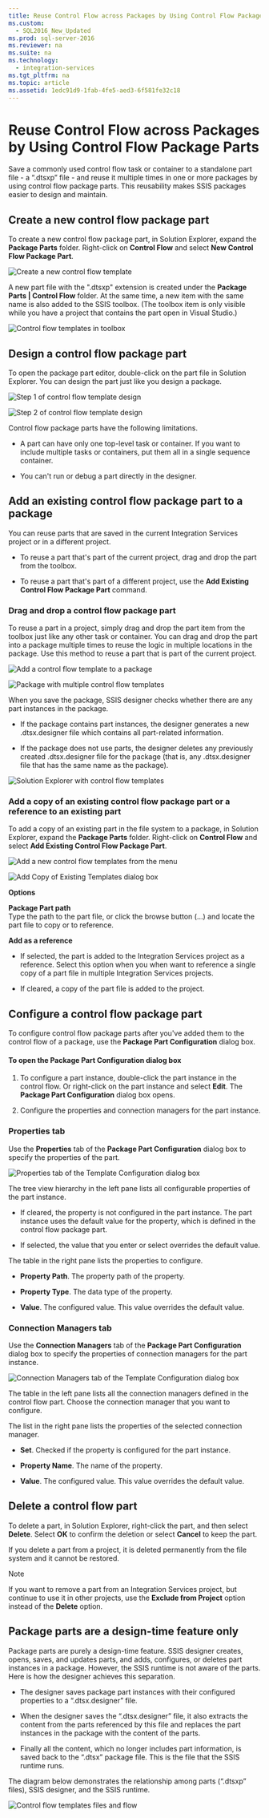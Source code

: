 ```yaml
---
title: Reuse Control Flow across Packages by Using Control Flow Package Parts
ms.custom: 
  - SQL2016_New_Updated
ms.prod: sql-server-2016
ms.reviewer: na
ms.suite: na
ms.technology: 
  - integration-services
ms.tgt_pltfrm: na
ms.topic: article
ms.assetid: 1edc91d9-1fab-4fe5-aed3-6f581fe32c18
---
```

# Reuse Control Flow across Packages by Using Control Flow Package Parts
  Save a commonly used control flow task or container to a standalone part file \- a “.dtsxp” file \- and reuse it multiple times in one or more packages by using control flow package parts. This reusability makes SSIS packages easier to design and maintain.  
  
## Create a new control flow package part  
 To create a new control flow package part, in Solution Explorer, expand the **Package Parts** folder. Right\-click on **Control Flow** and select **New Control Flow Package Part**.  
  
 ![Create a new control flow template](../../Images/Image/ImageContaina/Control-flow-templates-create-new.png "Control flow templates create new")  
  
 A new part file with the ".dtsxp" extension is created under the **Package Parts | Control Flow** folder. At the same time, a new item with the same name is also added to the SSIS toolbox. \(The toolbox item is only visible while you have a project that contains the part open in Visual Studio.\)  
  
 ![Control flow templates in toolbox](../../Images/Image/ImageNotContaina/Control-flow-templates-in-toolbox.png "Control flow templates in toolbox")  
  
## Design a control flow package part  
 To open the package part editor, double\-click on the part file in Solution Explorer. You can design the part just like you design a package.  
  
 ![Step 1 of control flow template design](../../Images/Image/ImageNotContaina/Control-flow-template-design-step-1.png "Control flow template design step 1")  
  
 ![Step 2 of control flow template design](../../Images/Image/ImageNotContaina/Control-flow-template-design-step-2.png "Control flow template design step 2")  
  
 Control flow package parts have the following limitations.  
  
-   A part can have only one top\-level task or container. If you want to include multiple tasks or containers, put them all in a single sequence container.  
  
-   You can't run or debug a part directly in the designer.  
  
## Add an existing control flow package part to a package  
 You can reuse parts that are saved in the current Integration Services project or in a different project.  
  
-   To reuse a part that's part of the current project, drag and drop the part from the toolbox.  
  
-   To reuse a part that's part of a different project, use the **Add Existing Control Flow Package Part** command.  
  
### Drag and drop a control flow package part  
 To reuse a part in a project, simply drag and drop the part item from the toolbox just like any other task or container. You can  drag and drop the part into a package multiple times to reuse the logic in multiple locations in the package. Use this method to reuse a part that is part of the current project.  
  
 ![Add a control flow template to a package](../../Images/Image/ImageContaina/Control-flow-templates-add-to-package.png "Control flow templates add to package")  
  
 ![Package with multiple control flow templates](../../Images/Image/ImageNotContaina/Control-flow-templates-in-package.png "Control flow templates in package")  
  
 When you save the package, SSIS designer checks whether there are any part instances in the package.  
  
-   If the package contains part instances, the designer generates a new .dtsx.designer file which contains all part\-related information.  
  
-   If the package does not use parts, the designer deletes any previously created .dtsx.designer file for the package \(that is, any .dtsx.designer file that has the same name as the package\).  
  
 ![Solution Explorer with control flow templates](../../Images/Image/ImageNotContaina/Control-flow-templates-in-Solution-Explorer.png "Control flow templates in Solution Explorer")  
  
### Add a copy of an existing control flow package part or a reference to an existing part  
 To add a copy of an existing part in the file system to a package, in Solution Explorer, expand the **Package Parts** folder. Right\-click on **Control Flow** and select **Add Existing Control Flow Package Part**.  
  
 ![Add a new control flow templates from the menu](../../Images/Image/ImageContaina/Control-flow-templates-add-from-menu.png "Control flow templates add from menu")  
  
 ![Add Copy of Existing Templates dialog box](../../Images/Image/ImageNotContaina/Control-flow-templates-Add-Copy-dialog.png "Control flow templates Add Copy dialog")  
  
 **Options**  
  
 **Package Part path**  
 Type the path to the part file, or click the browse button \(…\) and locate the part file to copy or to reference.  
  
 **Add as a reference**  
 -   If selected, the part is added to the Integration Services project as a reference. Select this option when you  when want to reference a single copy of a  part file in multiple Integration Services projects.  
  
-   If cleared, a copy of the part file is  added to the project.  
  
## Configure a control flow package part  
 To configure control flow package parts after you've added them to the control flow of a package, use the **Package Part Configuration**  dialog box.  
  
#### To open the Package Part Configuration dialog box  
  
1.  To configure a part instance, double\-click the part instance in the control flow. Or right\-click on the part instance and select **Edit**. The **Package Part Configuration** dialog box opens.  
  
2.  Configure the properties and connection managers for the part instance.  
  
### Properties tab  
 Use the **Properties** tab of the **Package Part Configuration**  dialog box to specify the properties of the part.  
  
 ![Properties tab of the Template Configuration dialog box](../../Images/Image/ImageNotContaina/Template-Configuration-Properties-tab.png "Template Configuration Properties tab")  
  
 The tree view hierarchy in the left pane lists all configurable properties of the part instance.  
  
-   If cleared, the property is not configured in the part instance. The part instance uses the default value for the property, which is defined in the control flow package part.  
  
-   If selected, the value that you enter or select overrides the default value.  
  
 The table in the right pane lists the properties to configure.  
  
-   **Property Path**. The property path of the property.  
  
-   **Property Type**. The data type of the property.  
  
-   **Value**. The configured value. This value overrides the default value.  
  
### Connection Managers tab  
 Use the **Connection Managers** tab of the **Package Part Configuration**  dialog box to specify the properties of connection managers for the part instance.  
  
 ![Connection Managers tab of the Template Configuration dialog box](../../Images/Image/ImageNotContaina/Template-Configuration-Connection-Managers-tab.png "Template Configuration Connection Managers tab")  
  
 The table in the left pane lists all the connection managers defined in the control flow part. Choose the connection manager that you want to configure.  
  
 The list in the right pane lists the properties of the selected connection manager.  
  
-   **Set**. Checked if the property is configured for the part instance.  
  
-   **Property Name**. The name of the property.  
  
-   **Value**. The configured value. This value overrides the default value.  
  
## Delete a control flow part  
 To delete a part, in Solution Explorer, right\-click the part, and then select **Delete**. Select **OK** to confirm the deletion or select **Cancel** to keep the part.  
  
 If you delete a part from a project, it is deleted permanently from the file system and it cannot be restored.  
  
> [!NOTE]  
>  If you want to remove a part from an Integration Services project, but continue to use it in other projects, use the **Exclude from Project**  option instead of the **Delete** option.  
  
## Package parts are a design\-time feature only  
 Package parts are purely a design\-time feature. SSIS designer creates, opens, saves, and updates parts,  and adds, configures, or deletes part instances in a package. However, the SSIS runtime is not aware of the parts. Here is how the designer achieves this separation.  
  
-   The designer saves package part instances with their configured properties to a “.dtsx.designer” file.  
  
-   When the designer saves the “.dtsx.designer” file, it also extracts the content from the parts referenced by this file and replaces the part instances in the package with the content of the parts.  
  
-   Finally all the content, which no longer includes part information, is saved back to the “.dtsx” package file. This is the file that the SSIS runtime runs.  
  
 The diagram below demonstrates the relationship among parts \(“.dtsxp” files\), SSIS designer, and the SSIS runtime.  
  
 ![Control flow templates files and flow](../../Images/Image/ImageNotContaina/Control-flow-templates-intro.png "Control flow templates intro")  
  
  